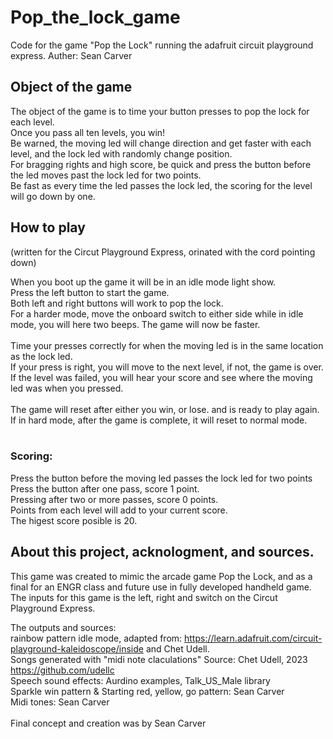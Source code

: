 # Pop_the_lock_game
Code for the game "Pop the Lock" running the adafruit circuit playground express.
Auther: Sean Carver

## Object of the game
The object of the game is to time your button presses to pop the lock for each level.<br />
Once you pass all ten levels, you win!<br />
Be warned, the moving led will change direction and get faster with each level, and the lock led with randomly change position.<br />
For bragging rights and high score, be quick and press the button before the led moves past the lock led for two points.<br />
Be fast as every time the led passes the lock led, the scoring for the level will go down by one.<br />

## How to play
(written for the Circut Playground Express, orinated with the cord pointing down)

When you boot up the game it will be in an idle mode light show. <br />
Press the left button to start the game. <br />
Both left and right buttons will work to pop the lock. <br />
For a harder mode, move the onboard switch to either side while in idle mode, you will here two beeps. The game will now be faster. <br />
<br />
Time your presses correctly for when the moving led is in the same location as the lock led. <br />
If your press is right, you will move to the next level, if not, the game is over. <br />
If the level was failed, you will hear your score and see where the moving led was when you pressed. <br />
<br />
The game will reset after either you win, or lose. and is ready to play again. <br />
If in hard mode, after the game is complete, it will reset to normal mode. <br />
<br />
### Scoring:

Press the button before the moving led passes the lock led for two points <br />
Press the button after one pass, score 1 point. <br />
Pressing after two or more passes, score 0 points. <br />
Points from each level will add to your current score. <br />
The higest score posible is 20. <br />

## About this project, acknologment, and sources.

This game was created to mimic the arcade game Pop the Lock, and as a final for an ENGR class and future use in fully developed handheld game.
The inputs for this game is the left, right and switch on the Circut Playground Express. <br />

The outputs and sources: <br />
rainbow pattern idle mode, adapted from: https://learn.adafruit.com/circuit-playground-kaleidoscope/inside and Chet Udell. <br />
Songs generated with "midi note claculations" Source: Chet Udell, 2023 https://github.com/udellc <br />
Speech sound effects: Aurdino examples, Talk_US_Male library <br />
Sparkle win pattern & Starting red, yellow, go pattern: Sean Carver <br />
Midi tones: Sean Carver <br />
<br />
Final concept and creation was by Sean Carver <br />
